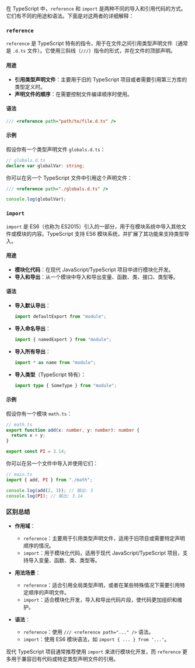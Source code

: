 在 TypeScript 中，`reference` 和 `import` 是两种不同的导入和引用代码的方式。它们有不同的用途和语法。下面是对这两者的详细解释：

### `reference`

`reference` 是 TypeScript 特有的指令，用于在文件之间引用类型声明文件（通常是 `.d.ts` 文件）。它使用三斜线（`///`）指令的形式，并在文件的顶部声明。

#### 用途

- **引用类型声明文件**：主要用于旧的 TypeScript 项目或者需要引用第三方库的类型定义时。
- **声明文件的顺序**：在需要控制文件编译顺序时使用。

#### 语法

```typescript
/// <reference path="path/to/file.d.ts" />
```

#### 示例

假设你有一个类型声明文件 `globals.d.ts`：

```typescript
// globals.d.ts
declare var globalVar: string;
```

你可以在另一个 TypeScript 文件中引用这个声明文件：

```typescript
/// <reference path="./globals.d.ts" />

console.log(globalVar);
```

### `import`

`import` 是 ES6（也称为 ES2015）引入的一部分，用于在模块系统中导入其他文件或模块的内容。TypeScript 支持 ES6 模块系统，并扩展了其功能来支持类型导入。

#### 用途

- **模块化代码**：在现代 JavaScript/TypeScript 项目中进行模块化开发。
- **导入和导出**：从一个模块中导入和导出变量、函数、类、接口、类型等。

#### 语法

- **导入默认导出**：
  ```typescript
  import defaultExport from "module";
  ```
- **导入命名导出**：
  ```typescript
  import { namedExport } from "module";
  ```
- **导入所有导出**：
  ```typescript
  import * as name from "module";
  ```
- **导入类型**（TypeScript 特有）：
  ```typescript
  import type { SomeType } from "module";
  ```

#### 示例

假设你有一个模块 `math.ts`：

```typescript
// math.ts
export function add(x: number, y: number): number {
  return x + y;
}

export const PI = 3.14;
```

你可以在另一个文件中导入并使用它们：

```typescript
// main.ts
import { add, PI } from "./math";

console.log(add(2, 3)); // 输出: 5
console.log(PI); // 输出: 3.14
```

### 区别总结

- **作用域**：

  - `reference`：主要用于引用类型声明文件，适用于旧项目或需要特定声明顺序的情况。
  - `import`：用于模块化代码，适用于现代 JavaScript/TypeScript 项目，支持导入变量、函数、类、类型等。

- **用法场景**：

  - `reference`：适合引用全局类型声明，或者在某些特殊情况下需要引用特定顺序的声明文件。
  - `import`：适合模块化开发，导入和导出代码片段，使代码更加组织和维护。

- **语法**：
  - `reference`：使用 `/// <reference path="..." />` 语法。
  - `import`：使用 ES6 模块语法，如 `import { ... } from '...'`。

现代 TypeScript 项目通常推荐使用 `import` 来进行模块化开发，而 `reference` 更多用于兼容旧有代码或特定类型声明文件的引用。
